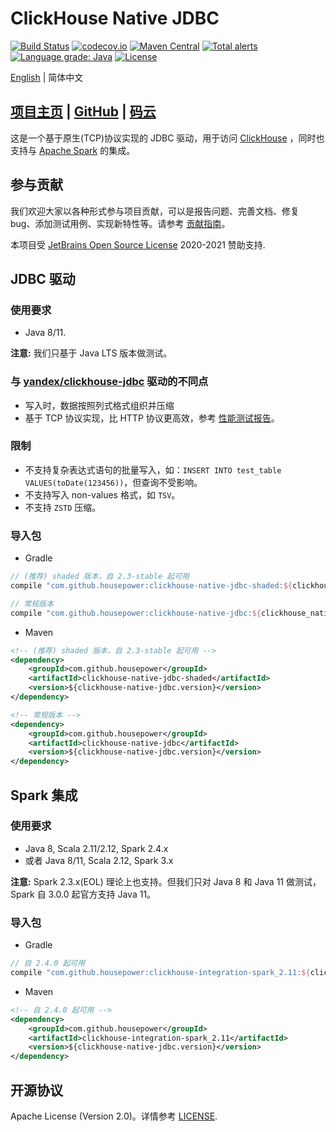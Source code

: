ClickHouse Native JDBC
===

[![Build Status](https://github.com/housepower/ClickHouse-Native-JDBC/workflows/build/badge.svg?branch=master)](https://github.com/housepower/ClickHouse-Native-JDBC/actions?query=workflow%3Abuild+branch%3Amaster)
[![codecov.io](https://codecov.io/github/housepower/ClickHouse-Native-JDBC/coverage.svg?branch=master)](https://codecov.io/github/housepower/ClickHouse-Native-JDBC?branch=master)
[![Maven Central](https://maven-badges.herokuapp.com/maven-central/com.github.housepower/clickhouse-native-jdbc-parent/badge.svg)](https://search.maven.org/search?q=com.github.housepower)
[![Total alerts](https://img.shields.io/lgtm/alerts/g/housepower/ClickHouse-Native-JDBC.svg?logo=lgtm&logoWidth=18)](https://lgtm.com/projects/g/housepower/ClickHouse-Native-JDBC/alerts/)
[![Language grade: Java](https://img.shields.io/lgtm/grade/java/g/housepower/ClickHouse-Native-JDBC.svg?logo=lgtm&logoWidth=18)](https://lgtm.com/projects/g/housepower/ClickHouse-Native-JDBC/context:java)
[![License](https://img.shields.io/github/license/housepower/ClickHouse-Native-JDBC)](https://github.com/housepower/ClickHouse-Native-JDBC/blob/master/LICENSE)

[English](README.md) | 简体中文

## [项目主页](https://housepower.github.io/ClickHouse-Native-JDBC/zh/) | [GitHub](https://github.com/housepower/ClickHouse-Native-JDBC) | [码云](https://gitee.com/housepower/ClickHouse-Native-JDBC)

这是一个基于原生(TCP)协议实现的 JDBC 驱动，用于访问 [ClickHouse](https://clickhouse.yandex/) ，同时也支持与 [Apache Spark](https://github.com/apache/spark/) 的集成。

## 参与贡献

我们欢迎大家以各种形式参与项目贡献，可以是报告问题、完善文档、修复 bug、添加测试用例、实现新特性等。请参考 [贡献指南](CONTRIBUTE.md)。

本项目受 [JetBrains Open Source License](https://www.jetbrains.com/?from=ClickHouse-Native-JDBC) 2020-2021 赞助支持. 

## JDBC 驱动

### 使用要求

- Java 8/11. 

**注意:** 我们只基于 Java LTS 版本做测试。

### 与 [yandex/clickhouse-jdbc](https://github.com/yandex/clickhouse-jdbc) 驱动的不同点

* 写入时，数据按照列式格式组织并压缩
* 基于 TCP 协议实现，比 HTTP 协议更高效，参考 [性能测试报告](docs/dev/benchmark.md)。

### 限制

* 不支持复杂表达式语句的批量写入，如：`INSERT INTO test_table VALUES(toDate(123456))`，但查询不受影响。
* 不支持写入 non-values 格式，如 `TSV`。
* 不支持 `ZSTD` 压缩。

### 导入包

- Gradle
```groovy
// (推荐) shaded 版本，自 2.3-stable 起可用
compile "com.github.housepower:clickhouse-native-jdbc-shaded:${clickhouse_native_jdbc_version}"

// 常规版本
compile "com.github.housepower:clickhouse-native-jdbc:${clickhouse_native_jdbc_version}"
```

- Maven

```xml
<!-- (推荐) shaded 版本，自 2.3-stable 起可用 -->
<dependency>
    <groupId>com.github.housepower</groupId>
    <artifactId>clickhouse-native-jdbc-shaded</artifactId>
    <version>${clickhouse-native-jdbc.version}</version>
</dependency>

<!-- 常规版本 -->
<dependency>
    <groupId>com.github.housepower</groupId>
    <artifactId>clickhouse-native-jdbc</artifactId>
    <version>${clickhouse-native-jdbc.version}</version>
</dependency>
```

## Spark 集成

### 使用要求

- Java 8, Scala 2.11/2.12, Spark 2.4.x
- 或者 Java 8/11, Scala 2.12, Spark 3.x

**注意:** Spark 2.3.x(EOL) 理论上也支持。但我们只对 Java 8 和 Java 11 做测试，Spark 自 3.0.0 起官方支持 Java 11。

### 导入包

- Gradle

```groovy
// 自 2.4.0 起可用
compile "com.github.housepower:clickhouse-integration-spark_2.11:${clickhouse_native_jdbc_version}"
```

- Maven

```xml
<!-- 自 2.4.0 起可用 -->
<dependency>
    <groupId>com.github.housepower</groupId>
    <artifactId>clickhouse-integration-spark_2.11</artifactId>
    <version>${clickhouse-native-jdbc.version}</version>
</dependency>
```

## 开源协议

Apache License (Version 2.0)。详情参考 [LICENSE](LICENSE).
